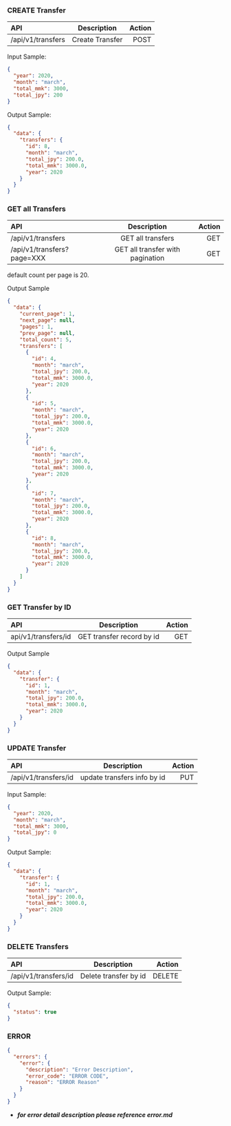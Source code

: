 ### CREATE Transfer

| API               |   Description   | Action |
| :---------------- | :-------------: | -----: |
| /api/v1/transfers | Create Transfer |   POST |

Input Sample:

```json
{
  "year": 2020,
  "month": "march",
  "total_mmk": 3000,
  "total_jpy": 200
}
```

Output Sample:

```json
{
  "data": {
    "transfers": {
      "id": 8,
      "month": "march",
      "total_jpy": 200.0,
      "total_mmk": 3000.0,
      "year": 2020
    }
  }
}
```

### GET all Transfers

| API                        |           Description            | Action |
| :------------------------- | :------------------------------: | -----: |
| /api/v1/transfers          |        GET all transfers         |    GET |
| /api/v1/transfers?page=XXX | GET all transfer with pagination |    GET |

default count per page is 20.

Output Sample

```json
{
  "data": {
    "current_page": 1,
    "next_page": null,
    "pages": 1,
    "prev_page": null,
    "total_count": 5,
    "transfers": [
      {
        "id": 4,
        "month": "march",
        "total_jpy": 200.0,
        "total_mmk": 3000.0,
        "year": 2020
      },
      {
        "id": 5,
        "month": "march",
        "total_jpy": 200.0,
        "total_mmk": 3000.0,
        "year": 2020
      },
      {
        "id": 6,
        "month": "march",
        "total_jpy": 200.0,
        "total_mmk": 3000.0,
        "year": 2020
      },
      {
        "id": 7,
        "month": "march",
        "total_jpy": 200.0,
        "total_mmk": 3000.0,
        "year": 2020
      },
      {
        "id": 8,
        "month": "march",
        "total_jpy": 200.0,
        "total_mmk": 3000.0,
        "year": 2020
      }
    ]
  }
}
```

### GET Transfer by ID

| API                 |        Description        | Action |
| :------------------ | :-----------------------: | -----: |
| api/v1/transfers/id | GET transfer record by id |    GET |

Output Sample

```json
{
  "data": {
    "transfer": {
      "id": 1,
      "month": "march",
      "total_jpy": 200.0,
      "total_mmk": 3000.0,
      "year": 2020
    }
  }
}
```

### UPDATE Transfer

| API                  |         Description         | Action |
| :------------------- | :-------------------------: | -----: |
| /api/v1/transfers/id | update transfers info by id |    PUT |

Input Sample:

```json
{
  "year": 2020,
  "month": "march",
  "total_mmk": 3000,
  "total_jpy": 0
}
```

Output Sample:

```json
{
  "data": {
    "transfer": {
      "id": 1,
      "month": "march",
      "total_jpy": 200.0,
      "total_mmk": 3000.0,
      "year": 2020
    }
  }
}
```

### DELETE Transfers

| API                  |      Description      | Action |
| :------------------- | :-------------------: | -----: |
| /api/v1/transfers/id | Delete transfer by id | DELETE |

Output Sample:

```json
{
  "status": true
}
```

### ERROR

```json
{
  "errors": {
    "error": {
      "description": "Error Description",
      "error_code": "ERROR CODE",
      "reason": "ERROR Reason"
    }
  }
}
```

- **_for error detail description please reference error.md_**
